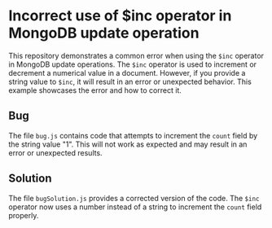 # Incorrect use of $inc operator in MongoDB update operation

This repository demonstrates a common error when using the `$inc` operator in MongoDB update operations. The `$inc` operator is used to increment or decrement a numerical value in a document. However, if you provide a string value to `$inc`, it will result in an error or unexpected behavior.  This example showcases the error and how to correct it.

## Bug
The file `bug.js` contains code that attempts to increment the `count` field by the string value "1". This will not work as expected and may result in an error or unexpected results. 

## Solution
The file `bugSolution.js` provides a corrected version of the code. The `$inc` operator now uses a number instead of a string to increment the `count` field properly.

